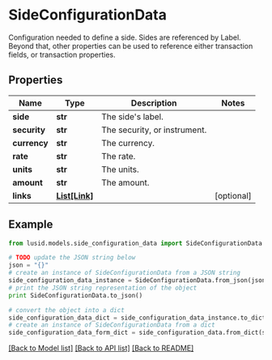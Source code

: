 # SideConfigurationData

Configuration needed to define a side. Sides are referenced by Label. Beyond that, other properties  can be used to reference either transaction fields, or transaction properties.

## Properties
Name | Type | Description | Notes
------------ | ------------- | ------------- | -------------
**side** | **str** | The side&#39;s label. | 
**security** | **str** | The security, or instrument. | 
**currency** | **str** | The currency. | 
**rate** | **str** | The rate. | 
**units** | **str** | The units. | 
**amount** | **str** | The amount. | 
**links** | [**List[Link]**](Link.md) |  | [optional] 

## Example

```python
from lusid.models.side_configuration_data import SideConfigurationData

# TODO update the JSON string below
json = "{}"
# create an instance of SideConfigurationData from a JSON string
side_configuration_data_instance = SideConfigurationData.from_json(json)
# print the JSON string representation of the object
print SideConfigurationData.to_json()

# convert the object into a dict
side_configuration_data_dict = side_configuration_data_instance.to_dict()
# create an instance of SideConfigurationData from a dict
side_configuration_data_form_dict = side_configuration_data.from_dict(side_configuration_data_dict)
```
[[Back to Model list]](../README.md#documentation-for-models) [[Back to API list]](../README.md#documentation-for-api-endpoints) [[Back to README]](../README.md)


